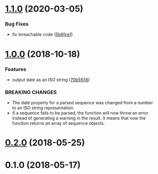 # [1.1.0](https://github.com/cheminfo-js/genbank-parser/compare/v1.0.0...v1.1.0) (2020-03-05)


### Bug Fixes

* fix inreachable code ([5b6fce1](https://github.com/cheminfo-js/genbank-parser/commit/5b6fce15c942933f09d9a915ea99b565c7a11fed))



<a name="1.0.0"></a>
# [1.0.0](https://github.com/cheminfo-js/genbank-parser/compare/v0.2.0...v1.0.0) (2018-10-18)


### Features

* output date as an ISO string ([70b5656](https://github.com/cheminfo-js/genbank-parser/commit/70b5656))


### BREAKING CHANGES

* The date property for a parsed sequence was changed from a number to an
ISO string representation.
* If a sequence fails to be parsed, the function will now throw an error
instead of generating a warning in the result. It means that now the
function returns an array of sequence objects.


<a name="0.2.0"></a>
# [0.2.0](https://github.com/cheminfo-js/genbank-parser/compare/v0.1.0...v0.2.0) (2018-05-25)



<a name="0.1.0"></a>
# 0.1.0 (2018-05-17)



